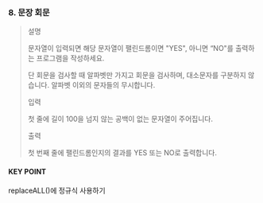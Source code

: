 ### 8. 문장 회문
>설명
>
>문자열이 입력되면 해당 문자열이 팰린드롬이면 "YES", 아니면 “NO"를 출력하는 프로그램을 작성하세요.
>
>단 회문을 검사할 때 알파벳만 가지고 회문을 검사하며, 대소문자를 구분하지 않습니다.
>알파벳 이외의 문자들의 무시합니다.
>
>입력
>
>첫 줄에 길이 100을 넘지 않는 공백이 없는 문자열이 주어집니다.
>
>출력
>
>첫 번째 줄에 팰린드롬인지의 결과를 YES 또는 NO로 출력합니다.
>
#### KEY POINT
replaceALL()에 정규식 사용하기